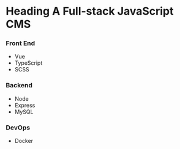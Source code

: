 # Heading A Full-stack JavaScript CMS

### Front End
 - Vue
 - TypeScript
 - SCSS

### Backend
- Node
- Express
- MySQL

### DevOps
- Docker
